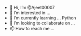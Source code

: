 - 👋 Hi, I’m @Ajeet00007
- 👀 I’m interested in ...
- 🌱 I’m currently learning ... Python 
- 💞️ I’m looking to collaborate on ...
- 📫 How to reach me ...

<!---
Ajeet00007/Ajeet00007 is a ✨ special ✨ repository because its `README.md` (this file) appears on your GitHub profile.
You can click the Preview link to take a look at your changes.
--->
